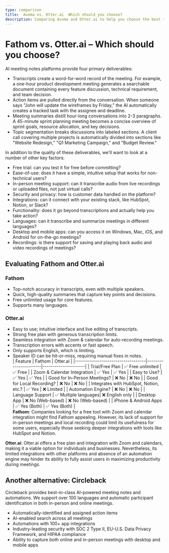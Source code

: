```yaml
---
type: comparison
title:  Avoma vs. Otter.ai  Which should you choose?
description: Comparing Avoma and Otter.ai to help you choose the best transcription tool. Explore features, pricing, and an alternative option, Circleback.
---
```


# Fathom vs. Otter.ai – Which should you choose?  
AI meeting notes platforms provide four primary deliverables:  
  
* Transcripts create a word-for-word record of the meeting. For example, a one-hour product development meeting generates a searchable document containing every feature discussion, technical requirement, and team decision.  
* Action items are pulled directly from the conversation. When someone says "John will update the wireframes by Friday," the AI automatically creates a tracked task with the assignee and deadline.  
* Meeting summaries distill hour-long conversations into 2-3 paragraphs. A 45-minute sprint planning meeting becomes a concise overview of sprint goals, resource allocation, and key decisions.  
* Topic segmentation breaks discussions into labeled sections. A client call covering multiple projects is automatically divided into sections like "Website Redesign," "Q1 Marketing Campaign," and "Budget Review."  
  
In addition to the quality of these deliverables, we'll want to look at a number of other key factors:  
  
* Free trial: can you test it for free before committing?  
* Ease-of-use: does it have a simple, intuitive setup that works for non-technical users?  
* In-person meeting support: can it transcribe audio from live recordings or uploaded files, not just virtual calls?  
* Security and privacy: how is customer data handled on the platform?  
* Integrations: can it connect with your existing stack, like HubSpot, Notion, or Slack?  
* Functionality: does it go beyond transcriptions and actually help you take action?  
* Languages: can it transcribe and summarize meetings in different languages?  
* Desktop and mobile apps: can you access it on Windows, Mac, iOS, and Android for on-the-go meetings?  
* Recordings: is there support for saving and playing back audio and video recordings of meetings?    
## Evaluating Fathom and Otter.ai  
### Fathom
- Top-notch accuracy in transcripts, even with multiple speakers.
- Quick, high-quality summaries that capture key points and decisions.
- Free unlimited usage for core features.
- Supports many languages.

### Otter.ai
- Easy to use; intuitive interface and live editing of transcripts.
- Strong free plan with generous transcription limits.
- Seamless integration with Zoom & calendar for auto-recording meetings.
- Transcription errors with accents or fast speech.
- Only supports English, which is limiting.
- Speaker ID can be hit-or-miss, requiring manual fixes in notes.  
| Feature                           | Fathom               | Otter.ai            |
|-----------------------------------|----------------------|---------------------|
| Trial/Free Plan                   | ✅ Free unlimited    | ✅ Free             |
| Zoom & Calendar Integration       | ✅ Yes               | ✅ Yes              |
| Easy to Use?                      | ✅ Yes               | ✅ Yes              |
| Good for In-Person Meetings?      | ❌ No                | ❌ No               |
| Good for Local Recording?         | ❌ No                | ❌ No               |
| Integrates with HubSpot, Notion, etc.? | ✅ Yes           | ❌ Limited          |
| Automation Engine?                | ❌ No                | ❌ No               |
| Language Support                  | ✅ Multiple languages| ❌ English only     |
| Desktop App                       | ❌ No (Web-based)    | ❌ No (Web-based)   |
| iPhone & Android Apps             | ✅ Yes (Both)        | ✅ Yes (Both)       |  
**Fathom**: Companies looking for a free tool with Zoom and calendar integration might find Fathom appealing. However, its lack of support for in-person meetings and local recording could limit its usefulness for some users, especially those seeking deeper integrations with tools like HubSpot and Notion.

**Otter.ai**: Otter.ai offers a free plan and integration with Zoom and calendars, making it a viable option for individuals and businesses. Nevertheless, its limited integrations with other platforms and absence of an automation engine may hinder its ability to fully assist users in maximizing productivity during meetings.  
## Another alternative: Circleback  
Circleback provides best-in-class AI-powered meeting notes and automations. We support over 100 languages and automatic participant identification in both in-person and online meetings.  
  
* Automatically-identified and assigned action items  
* AI-enabled search across all meetings  
* Automations with 100+ app integrations  
* Industry-leading security with SOC 2 Type II, EU-U.S. Data Privacy Framework, and HIPAA compliance  
* Ability to capture both online and in-person meetings with desktop and mobile apps  